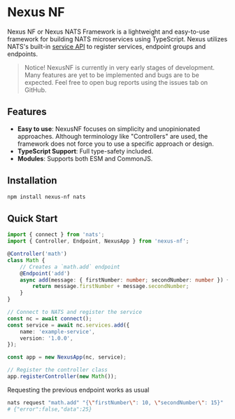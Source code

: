 # Nexus NF

Nexus NF or Nexus NATS Framework is a lightweight and easy-to-use framework for
building NATS microservices using TypeScript. Nexus utilizes NATS's built-in
[service API](https://docs.nats.io/using-nats/developer/services) to register
services, endpoint groups and endpoints.

> Notice! NexusNF is currently in very early stages of development. Many
> features are yet to be implemented and bugs are to be expected. Feel free to
> open bug reports using the issues tab on GitHub.

## Features

- **Easy to use**: NexusNF focuses on simplicity and unopinionated approaches.
  Although terminology like "Controllers" are used, the framework does not force
  you to use a specific approach or design.
- **TypeScript Support**: Full type-safety included.
- **Modules**: Supports both ESM and CommonJS.

## Installation

```bash
npm install nexus-nf nats
```

## Quick Start

```typescript
import { connect } from 'nats';
import { Controller, Endpoint, NexusApp } from 'nexus-nf';

@Controller('math')
class Math {
    // Creates a `math.add` endpoint
    @Endpoint('add')
    async add(message: { firstNumber: number; secondNumber: number }) {
        return message.firstNumber + message.secondNumber;
    }
}

// Connect to NATS and register the service
const nc = await connect();
const service = await nc.services.add({
    name: 'example-service',
    version: '1.0.0',
});

const app = new NexusApp(nc, service);

// Register the controller class
app.registerController(new Math());
```

Requesting the previous endpoint works as usual

```bash
nats request "math.add" "{\"firstNumber\": 10, \"secondNumber\": 15}"
# {"error":false,"data":25}
```
